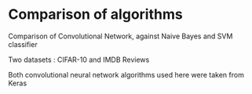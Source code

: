# Comparison of algorithms

Comparison of Convolutional Network, against Naive Bayes and SVM classifier

Two datasets : CIFAR-10 and IMDB Reviews

Both convolutional neural network algorithms used here were taken from Keras

